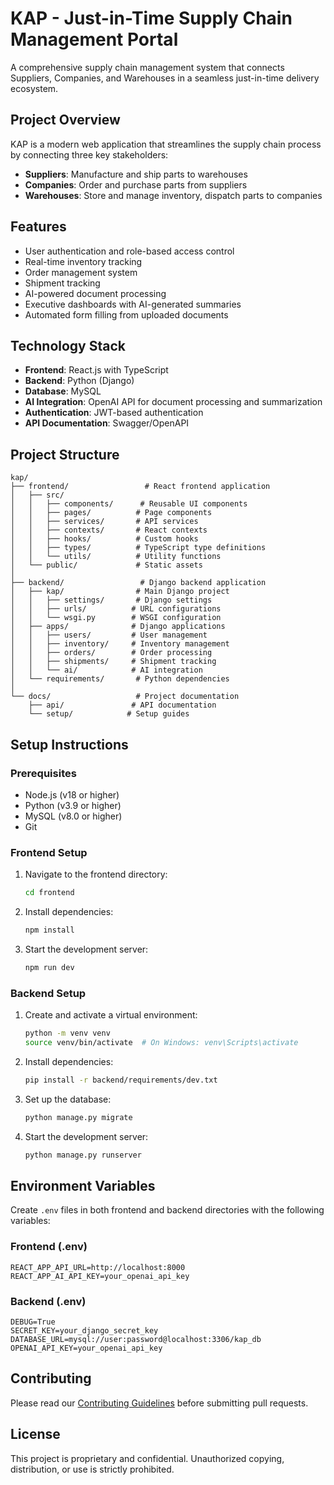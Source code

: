 # KAP - Just-in-Time Supply Chain Management Portal

A comprehensive supply chain management system that connects Suppliers, Companies, and Warehouses in a seamless just-in-time delivery ecosystem.

## Project Overview

KAP is a modern web application that streamlines the supply chain process by connecting three key stakeholders:
- **Suppliers**: Manufacture and ship parts to warehouses
- **Companies**: Order and purchase parts from suppliers
- **Warehouses**: Store and manage inventory, dispatch parts to companies

## Features

- User authentication and role-based access control
- Real-time inventory tracking
- Order management system
- Shipment tracking
- AI-powered document processing
- Executive dashboards with AI-generated summaries
- Automated form filling from uploaded documents

## Technology Stack

- **Frontend**: React.js with TypeScript
- **Backend**: Python (Django)
- **Database**: MySQL
- **AI Integration**: OpenAI API for document processing and summarization
- **Authentication**: JWT-based authentication
- **API Documentation**: Swagger/OpenAPI

## Project Structure

```
kap/
├── frontend/                 # React frontend application
│   ├── src/
│   │   ├── components/      # Reusable UI components
│   │   ├── pages/          # Page components
│   │   ├── services/       # API services
│   │   ├── contexts/       # React contexts
│   │   ├── hooks/          # Custom hooks
│   │   ├── types/          # TypeScript type definitions
│   │   └── utils/          # Utility functions
│   └── public/             # Static assets
│
├── backend/                 # Django backend application
│   ├── kap/                # Main Django project
│   │   ├── settings/       # Django settings
│   │   ├── urls/          # URL configurations
│   │   └── wsgi.py        # WSGI configuration
│   ├── apps/              # Django applications
│   │   ├── users/         # User management
│   │   ├── inventory/     # Inventory management
│   │   ├── orders/        # Order processing
│   │   ├── shipments/     # Shipment tracking
│   │   └── ai/            # AI integration
│   └── requirements/       # Python dependencies
│
└── docs/                   # Project documentation
    ├── api/               # API documentation
    └── setup/            # Setup guides
```

## Setup Instructions

### Prerequisites

- Node.js (v18 or higher)
- Python (v3.9 or higher)
- MySQL (v8.0 or higher)
- Git

### Frontend Setup

1. Navigate to the frontend directory:
   ```bash
   cd frontend
   ```

2. Install dependencies:
   ```bash
   npm install
   ```

3. Start the development server:
   ```bash
   npm run dev
   ```

### Backend Setup

1. Create and activate a virtual environment:
   ```bash
   python -m venv venv
   source venv/bin/activate  # On Windows: venv\Scripts\activate
   ```

2. Install dependencies:
   ```bash
   pip install -r backend/requirements/dev.txt
   ```

3. Set up the database:
   ```bash
   python manage.py migrate
   ```

4. Start the development server:
   ```bash
   python manage.py runserver
   ```

## Environment Variables

Create `.env` files in both frontend and backend directories with the following variables:

### Frontend (.env)
```
REACT_APP_API_URL=http://localhost:8000
REACT_APP_AI_API_KEY=your_openai_api_key
```

### Backend (.env)
```
DEBUG=True
SECRET_KEY=your_django_secret_key
DATABASE_URL=mysql://user:password@localhost:3306/kap_db
OPENAI_API_KEY=your_openai_api_key
```

## Contributing

Please read our [Contributing Guidelines](docs/CONTRIBUTING.md) before submitting pull requests.

## License

This project is proprietary and confidential. Unauthorized copying, distribution, or use is strictly prohibited.


